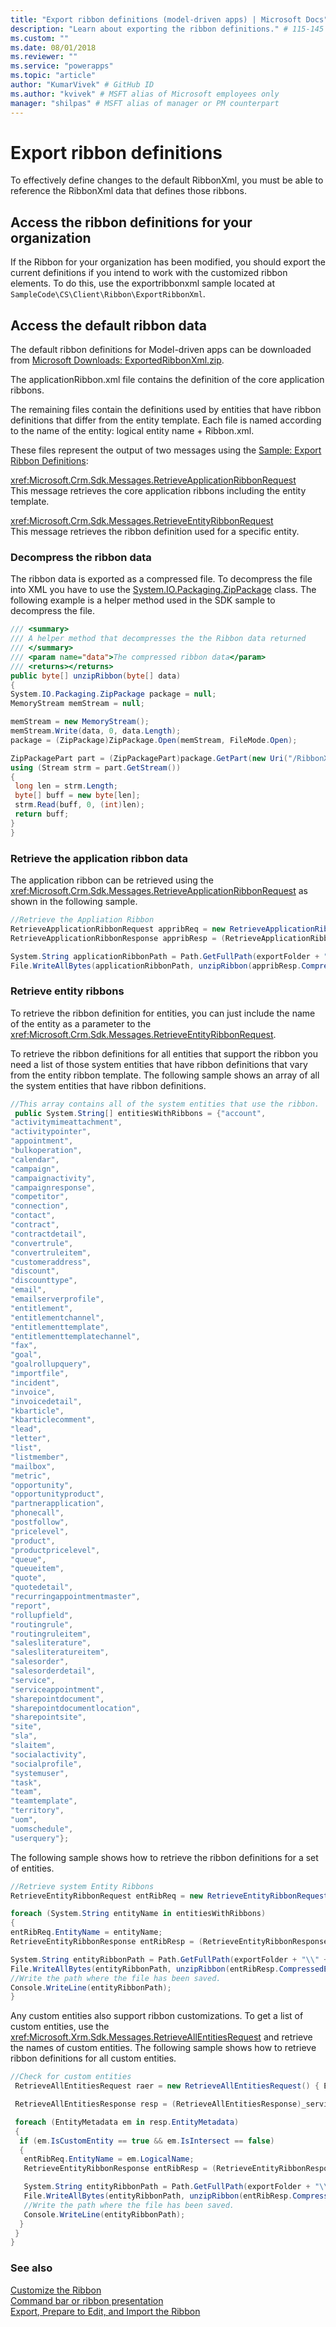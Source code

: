```yaml
---
title: "Export ribbon definitions (model-driven apps) | Microsoft Docs" # Intent and product brand in a unique string of 43-59 chars including spaces
description: "Learn about exporting the ribbon definitions." # 115-145 characters including spaces. This abstract displays in the search result.
ms.custom: ""
ms.date: 08/01/2018
ms.reviewer: ""
ms.service: "powerapps"
ms.topic: "article"
author: "KumarVivek" # GitHub ID
ms.author: "kvivek" # MSFT alias of Microsoft employees only
manager: "shilpas" # MSFT alias of manager or PM counterpart
---
```

# Export ribbon definitions

<!-- https://docs.microsoft.com/en-us/dynamics365/customer-engagement/developer/customize-dev/export-ribbon-definitions -->

To effectively define changes to the default RibbonXml, you must be able to reference the RibbonXml data that defines those ribbons.  
  
<a name="BKMK_AccessRibbonDefinitionsForYourOrganization"></a>   
## Access the ribbon definitions for your organization  
 If the Ribbon for your organization has been modified, you should export the current definitions if you intend to work with the customized ribbon elements. To do this, use the exportribbonxml sample located at `SampleCode\CS\Client\Ribbon\ExportRibbonXml`.  
  
<a name="BKMK_AccessDefaultRibbonData"></a>   
## Access the default ribbon data  
 The default ribbon definitions for Model-driven apps can be downloaded from [Microsoft Downloads: ExportedRibbonXml.zip](http://download.microsoft.com/download/C/2/A/C2A79C47-DD2D-4938-A595-092CAFF32D6B/ExportedRibbonXml.zip). 
  
 The applicationRibbon.xml file contains the definition of the core application ribbons.  
  
 The remaining files contain the definitions used by entities that have ribbon definitions that differ from the entity template. Each file is named according to the name of the entity: logical entity name + Ribbon.xml.  
  
 These files represent the output of two messages using the [Sample: Export Ribbon Definitions](sample-export-ribbon-definitions.md):  
  
 <xref:Microsoft.Crm.Sdk.Messages.RetrieveApplicationRibbonRequest>  
 This message retrieves the core application ribbons including the entity template.  
  
 <xref:Microsoft.Crm.Sdk.Messages.RetrieveEntityRibbonRequest>  
 This message retrieves the ribbon definition used for a specific entity.  
  
### Decompress the ribbon data  
 The ribbon data is exported as a compressed file. To decompress the file into XML you have to use the [System.IO.Packaging.ZipPackage](https://msdn.microsoft.com/library/system.io.packaging.zippackage.aspx) class. The following example is a helper method used in the SDK sample to decompress the file.  
 ``` C# 
/// <summary>
/// A helper method that decompresses the the Ribbon data returned
/// </summary>
/// <param name="data">The compressed ribbon data</param>
/// <returns></returns>
public byte[] unzipRibbon(byte[] data)
{
 System.IO.Packaging.ZipPackage package = null;
 MemoryStream memStream = null;

 memStream = new MemoryStream();
 memStream.Write(data, 0, data.Length);
 package = (ZipPackage)ZipPackage.Open(memStream, FileMode.Open);

 ZipPackagePart part = (ZipPackagePart)package.GetPart(new Uri("/RibbonXml.xml", UriKind.Relative));
 using (Stream strm = part.GetStream())
 {
  long len = strm.Length;
  byte[] buff = new byte[len];
  strm.Read(buff, 0, (int)len);
  return buff;
 }
}

```
### Retrieve the application ribbon data  
 The application ribbon can be retrieved using the <xref:Microsoft.Crm.Sdk.Messages.RetrieveApplicationRibbonRequest> as shown in the following sample.  
 ```C# 
 //Retrieve the Appliation Ribbon
RetrieveApplicationRibbonRequest appribReq = new RetrieveApplicationRibbonRequest();
RetrieveApplicationRibbonResponse appribResp = (RetrieveApplicationRibbonResponse)_serviceProxy.Execute(appribReq);

System.String applicationRibbonPath = Path.GetFullPath(exportFolder + "\\applicationRibbon.xml");
File.WriteAllBytes(applicationRibbonPath, unzipRibbon(appribResp.CompressedApplicationRibbonXml)); 
```
  
### Retrieve entity ribbons  
 To retrieve the ribbon definition for entities, you can just include the name of the entity as a parameter to the <xref:Microsoft.Crm.Sdk.Messages.RetrieveEntityRibbonRequest>.  
  
 To retrieve the ribbon definitions for all entities that support the ribbon you need a list of those system entities that have ribbon definitions that vary from the entity ribbon template. The following sample shows an array of all the system entities that have ribbon definitions.  
 ```C# 
 //This array contains all of the system entities that use the ribbon.
  public System.String[] entitiesWithRibbons = {"account",
"activitymimeattachment",
"activitypointer",
"appointment",
"bulkoperation",
"calendar",
"campaign",
"campaignactivity",
"campaignresponse",
"competitor",
"connection",
"contact",
"contract",
"contractdetail",
"convertrule",
"convertruleitem",
"customeraddress",
"discount",
"discounttype",
"email",
"emailserverprofile",
"entitlement",
"entitlementchannel",
"entitlementtemplate",
"entitlementtemplatechannel",
"fax",
"goal",
"goalrollupquery",
"importfile",
"incident",
"invoice",
"invoicedetail",
"kbarticle",
"kbarticlecomment",
"lead",
"letter",
"list",
"listmember",
"mailbox",
"metric",
"opportunity",
"opportunityproduct",
"partnerapplication",
"phonecall",
"postfollow",
"pricelevel",
"product",
"productpricelevel",
"queue",
"queueitem",
"quote",
"quotedetail",
"recurringappointmentmaster",
"report",
"rollupfield",
"routingrule",
"routingruleitem",
"salesliterature",
"salesliteratureitem",
"salesorder",
"salesorderdetail",
"service",
"serviceappointment",
"sharepointdocument",
"sharepointdocumentlocation",
"sharepointsite",
"site",
"sla",
"slaitem",
"socialactivity",
"socialprofile",
"systemuser",
"task",
"team",
"teamtemplate",
"territory",
"uom",
"uomschedule",
"userquery"};
 ```
  
 The following sample shows how to retrieve the ribbon definitions for a set of entities.  
  ```C#
 //Retrieve system Entity Ribbons
RetrieveEntityRibbonRequest entRibReq = new RetrieveEntityRibbonRequest() { RibbonLocationFilter = RibbonLocationFilters.All };

foreach (System.String entityName in entitiesWithRibbons)
{
 entRibReq.EntityName = entityName;
 RetrieveEntityRibbonResponse entRibResp = (RetrieveEntityRibbonResponse)_serviceProxy.Execute(entRibReq);

 System.String entityRibbonPath = Path.GetFullPath(exportFolder + "\\" + entityName + "Ribbon.xml");
 File.WriteAllBytes(entityRibbonPath, unzipRibbon(entRibResp.CompressedEntityXml));
 //Write the path where the file has been saved.
 Console.WriteLine(entityRibbonPath);
} 
 ``` 
 Any custom entities also support ribbon customizations. To get a list of custom entities, use the <xref:Microsoft.Xrm.Sdk.Messages.RetrieveAllEntitiesRequest> and retrieve the names of custom entities. The following sample shows how to retrieve ribbon definitions for all custom entities.  
```C#  
//Check for custom entities
 RetrieveAllEntitiesRequest raer = new RetrieveAllEntitiesRequest() { EntityFilters = EntityFilters.Entity };

 RetrieveAllEntitiesResponse resp = (RetrieveAllEntitiesResponse)_serviceProxy.Execute(raer);

 foreach (EntityMetadata em in resp.EntityMetadata)
 {
  if (em.IsCustomEntity == true && em.IsIntersect == false)
  {
   entRibReq.EntityName = em.LogicalName;
   RetrieveEntityRibbonResponse entRibResp = (RetrieveEntityRibbonResponse)_serviceProxy.Execute(entRibReq);

   System.String entityRibbonPath = Path.GetFullPath(exportFolder + "\\" + em.LogicalName + "Ribbon.xml");
   File.WriteAllBytes(entityRibbonPath, unzipRibbon(entRibResp.CompressedEntityXml));
   //Write the path where the file has been saved.
   Console.WriteLine(entityRibbonPath);
  }
 }
}  
```  
### See also  
 [Customize the Ribbon](customize-commands-ribbon.md)   
 [Command bar or ribbon presentation](command-bar-ribbon-presentation.md)   
 [Export, Prepare to Edit, and Import the Ribbon](export-prepare-edit-import-ribbon.md)

